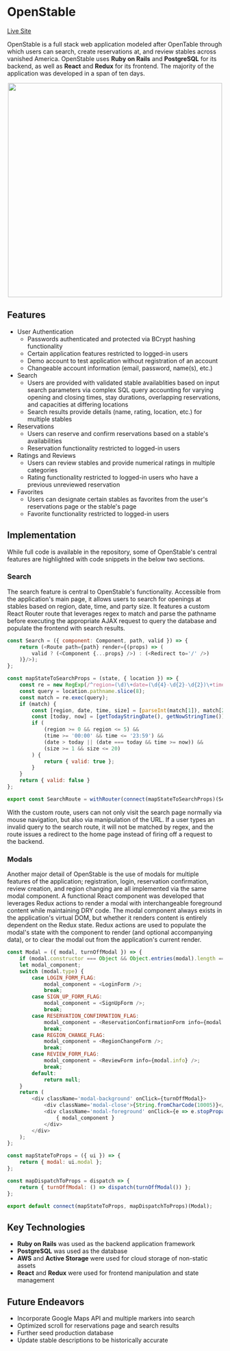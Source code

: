 # OpenStable

[Live Site](https://open-stable.herokuapp.com/)

OpenStable is a full stack web application modeled after OpenTable through which users can search, create reservations at, and review stables across vanished America. OpenStable uses **Ruby on Rails** and **PostgreSQL** for its backend, as well as **React** and **Redux** for its frontend. The majority of the application was developed in a span of ten days.

<p align='center'><img src='./app/assets/images/openstable.gif' width='500'></p>

## Features
- User Authentication
    - Passwords authenticated and protected via BCrypt hashing functionality
    - Certain application features restricted to logged-in users
    - Demo account to test application without registration of an account
    - Changeable account information (email, password, name(s), etc.)
- Search
    - Users are provided with validated stable availablities based on input search parameters via complex SQL query accounting for varying opening and closing times, stay durations, overlapping reservations, and capacities at differing locations
    - Search results provide details (name, rating, location, etc.) for multiple stables
- Reservations
    - Users can reserve and confirm reservations based on a stable's availabilities
    - Reservation functionality restricted to logged-in users
- Ratings and Reviews
    - Users can review stables and provide numerical ratings in multiple categories
    - Rating functionality restricted to logged-in users who have a previous unreviewed reservation
- Favorites
    - Users can designate certain stables as favorites from the user's reservations page or the stable's page
    - Favorite functionality restricted to logged-in users

## Implementation

While full code is available in the repository, some of OpenStable's central features are highlighted with code snippets in the below two sections.

### Search

The search feature is central to OpenStable's functionality. Accessible from the application's main page, it allows users to search for openings at stables based on region, date, time, and party size. It features a custom React Router route that leverages regex to match and parse the pathname before executing the appropriate AJAX request to query the database and populate the frontend with search results.

```javascript
const Search = ({ component: Component, path, valid }) => {
    return (<Route path={path} render={(props) => (
        valid ? (<Component {...props} />) : (<Redirect to='/' />)
    )}/>);
};

const mapStateToSearchProps = (state, { location }) => {
    const re = new RegExp(/^region=(\d)\+date=(\d{4}-\d{2}-\d{2})\+time=(\d{2}:\d{2})\+partysize=(\d{1,2})$/);
    const query = location.pathname.slice(8);
    const match = re.exec(query);
    if (match) {
        const [region, date, time, size] = [parseInt(match[1]), match[2], match[3], parseInt(match[4])];
        const [today, now] = [getTodayStringDate(), getNowStringTime()];
        if (
            (region >= 0 && region <= 5) &&
            (time >= '00:00' && time <= '23:59') &&
            (date > today || (date === today && time >= now)) &&
            (size >= 1 && size <= 20)
        ) { 
            return { valid: true };
        }
    } 
    return { valid: false }
};

export const SearchRoute = withRouter(connect(mapStateToSearchProps)(Search));
```

With the custom route, users can not only visit the search page normally via mouse navigation, but also via manipulation of the URL. If a user types an invalid query to the search route, it will not be matched by regex, and the route issues a redirect to the home page instead of firing off a request to the backend.

### Modals

Another major detail of OpenStable is the use of modals for multiple features of the application; registration, login, reservation confirmation, review creation, and region changing are all implemented via the same modal component. A functional React component was developed that leverages Redux actions to render a modal with interchangeable foreground content while maintaining DRY code. The modal component always exists in the application's virtual DOM, but whether it renders content is entirely dependent on the Redux state. Redux actions are used to populate the modal's state with the component to render (and optional accompanying data), or to clear the modal out from the application's current render.

```javascript
const Modal = ({ modal, turnOffModal }) => {
    if (modal.constructor === Object && Object.entries(modal).length === 0) return null;
    let modal_component;
    switch (modal.type) {
        case LOGIN_FORM_FLAG:
            modal_component = <LoginForm />;
            break;
        case SIGN_UP_FORM_FLAG:
            modal_component = <SignUpForm />;
            break;
        case RESERVATION_CONFIRMATION_FLAG:
            modal_component = <ReservationConfirmationForm info={modal.info} />;
            break;
        case REGION_CHANGE_FLAG:
            modal_component = <RegionChangeForm />;
            break;
        case REVIEW_FORM_FLAG:
            modal_component = <ReviewForm info={modal.info} />;
            break;
        default:
            return null;
    }
    return (
        <div className='modal-background' onClick={turnOffModal}>
            <div className='modal-close'>{String.fromCharCode(10005)}</div>
            <div className='modal-foreground' onClick={e => e.stopPropagation()}>
                { modal_component }
            </div>
        </div>
    );
};

const mapStateToProps = ({ ui }) => {
    return { modal: ui.modal };
};

const mapDispatchToProps = dispatch => {
    return { turnOffModal: () => dispatch(turnOffModal()) };
};

export default connect(mapStateToProps, mapDispatchToProps)(Modal);
```

## Key Technologies
- **Ruby on Rails** was used as the backend application framework
- **PostgreSQL** was used as the database
- **AWS** and **Active Storage** were used for cloud storage of non-static assets
- **React** and **Redux** were used for frontend manipulation and state management

## Future Endeavors
- Incorporate Google Maps API and multiple markers into search
- Optimized scroll for reservations page and search results
- Further seed production database
- Update stable descriptions to be historically accurate
